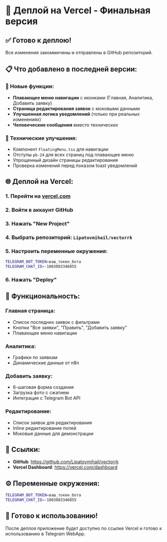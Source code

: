 # 🚀 Деплой на Vercel - Финальная версия

## ✅ Готово к деплою!

Все изменения закоммичены и отправлены в GitHub репозиторий.

## 📋 Что добавлено в последней версии:

### 🎯 Новые функции:
- **Плавающее меню навигации** с иконками (Главная, Аналитика, Добавить заявку)
- **Страница редактирования заявок** с моковыми данными
- **Улучшенная логика уведомлений** (только при реальных изменениях)
- **Человеческие сообщения** вместо технических

### 🔧 Технические улучшения:
- Компонент `FloatingMenu.tsx` для навигации
- Отступы `pb-24` для всех страниц под плавающее меню
- Упрощенный дизайн страницы редактирования
- Проверка изменений перед показом toast уведомлений

## 🌐 Деплой на Vercel:

### 1. Перейти на [vercel.com](https://vercel.com)
### 2. Войти в аккаунт GitHub
### 3. Нажать "New Project"
### 4. Выбрать репозиторий: `Lipatovmihail/vectorrk`
### 5. Настроить переменные окружения:

```bash
TELEGRAM_BOT_TOKEN=ваш_токен_бота
TELEGRAM_CHAT_ID=-1003083346855
```

### 6. Нажать "Deploy"

## 📱 Функциональность:

### Главная страница:
- Список последних заявок с фильтрами
- Кнопки "Все заявки", "Править", "Добавить заявку"
- Плавающее меню навигации

### Аналитика:
- Графики по заявкам
- Динамические данные от n8n

### Добавить заявку:
- 6-шаговая форма создания
- Загрузка фото с сжатием
- Интеграция с Telegram Bot API

### Редактирование:
- Список заявок для редактирования
- Inline редактирование полей
- Моковые данные для демонстрации

## 🔗 Ссылки:
- **GitHub**: https://github.com/Lipatovmihail/vectorrk
- **Vercel Dashboard**: https://vercel.com/dashboard

## ⚙️ Переменные окружения:
```bash
TELEGRAM_BOT_TOKEN=ваш_токен_бота
TELEGRAM_CHAT_ID=-1003083346855
```

## 🎉 Готово к использованию!

После деплоя приложение будет доступно по ссылке Vercel и готово к использованию в Telegram WebApp.
